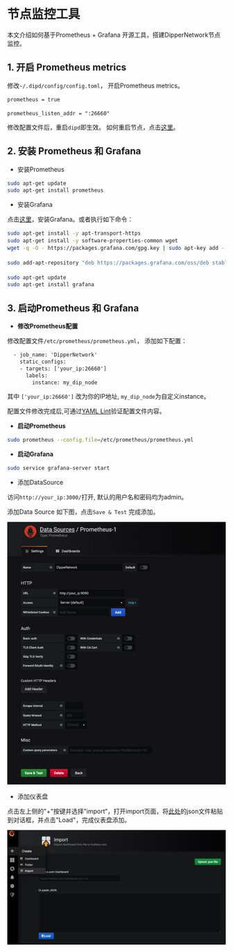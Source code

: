 # 节点监控工具

本文介绍如何基于Prometheus + Grafana 开源工具，搭建DipperNetwork节点监控。

## 1. 开启 Prometheus metrics

修改```~/.dipd/config/config.toml```， 开启Prometheus metrics。

```text
prometheus = true

prometheus_listen_addr = ":26660"
```

修改配置文件后，重启```dipd```即生效。 如何重启节点，点击[这里](../advanced/Q&A.md#如何重启节点程序)。

## 2. 安装 Prometheus 和 Grafana

* 安装Prometheus
  
```bash
sudo apt-get update
sudo apt-get install prometheus
```

* 安装Grafana
  
点击[这里](https://grafana.com/docs/grafana/latest/installation/debian/)，安装Grafana。或者执行如下命令：

```bash
sudo apt-get install -y apt-transport-https
sudo apt-get install -y software-properties-common wget
wget -q -O - https://packages.grafana.com/gpg.key | sudo apt-key add -

sudo add-apt-repository "deb https://packages.grafana.com/oss/deb stable main"

sudo apt-get update
sudo apt-get install grafana
```

## 3. 启动Prometheus 和 Grafana

* **修改Prometheus配置**
  
修改配置文件```/etc/prometheus/prometheus.yml```， 添加如下配置：
  
```text
  - job_name: 'DipperNetwork'
    static_configs:
    - targets: ['your_ip:26660']
      labels:
        instance: my_dip_node
```

其中 ```['your_ip:26660']``` 改为你的IP地址, ```my_dip_node```为自定义instance。

配置文件修改完成后,可通过[YAML Lint](http://www.yamllint.com/)验证配置文件内容。

* **启动Prometheus**

```bash
sudo prometheus --config.file=/etc/prometheus/prometheus.yml
```

* **启动Grafana**

```bash
sudo service grafana-server start
```

* 添加DataSource

访问```http://your_ip:3000/```打开, 默认的用户名和密码均为admin。

添加Data Source 如下图，点击```Save & Test``` 完成添加。

![](../images/monitor-1.jpg)

* 添加仪表盘

点击左上侧的"+"按键并选择"import“，打开import页面，将[此处](https://github.com/iavl/monitor/blob/master/dip_dashboard.json)的json文件粘贴到对话框，并点击"Load"，完成仪表盘添加。

![](../images/monitor-2.jpg)

